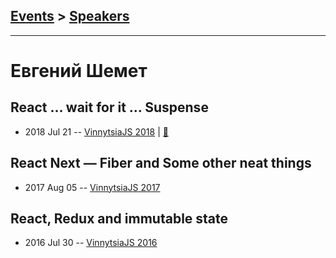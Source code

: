 ## [Events](../README.md) > [Speakers](../speakers.md)
---

# Евгений Шемет

## React … wait for it … Suspense
- 2018 Jul 21 -- [VinnytsiaJS 2018](https://youtu.be/a2NLPMgtaYc)  | [:notebook:](https://present-react-suspense.herokuapp.com/)  
## React Next — Fiber and Some other neat things
- 2017 Aug 05 -- [VinnytsiaJS 2017](https://www.youtube.com/watch?v=SbWFMoZDxdA)    
## React, Redux and immutable state
- 2016 Jul 30 -- [VinnytsiaJS 2016](https://www.youtube.com/watch?v=HWTqxAUCBsI)    
